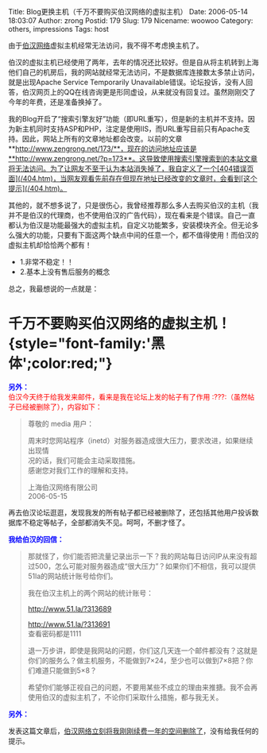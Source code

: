 Title: Blog更换主机（千万不要购买伯汉网络的虚拟主机）
Date: 2006-05-14 18:03:07
Author: zrong
Postid: 179
Slug: 179
Nicename: woowoo
Category: others, impressions
Tags: host

由于[伯汉网络](http://my.woowoo.cn)虚拟主机经常无法访问，我不得不考虑换主机了。

伯汉的虚拟主机已经使用了两年，去年的情况还比较好。但是自从将主机转到上海他们自己的机房后，我的网站就经常无法访问，不是数据库连接数太多禁止访问，就是出现Apache
Service Temporarily
Unavailable错误。论坛投诉，没有人回答，伯汉网页上的QQ在线咨询更是形同虚设，从来就没有回复过。虽然刚刚交了今年的年费，还是准备换掉了。

我的Blog开启了“搜索引擎友好”功能（即URL重写），但是新的主机并不支持。因为新主机同时支持ASP和PHP，注定是使用IIS，而URL重写目前只有Apache支持。因此，网站上所有的文章地址都会改变。以前的文章**http://www.zengrong.net/173/**，现在的访问地址应该是**http://www.zengrong.net/?p=173**。这导致使用搜索引擎搜索到的本站文章将无法访问。为了让网友不至于认为本站消失掉了，我自定义了一个[404错误页面](/404.htm)，当网友观看先前存在但现在地址已经改变的文章时，会看到[这个提示](/404.htm)。

其他的，就不想多说了，只是很伤心，我曾经推荐那么多人去购买伯汉的主机（我并不是伯汉的代理商，也不使用伯汉的广告代码），现在看来是个错误。自己一直都认为伯汉是功能最强大的虚拟主机，自定义功能繁多，安装模块齐全。但无论多么强大的功能，只要有下面这两个缺点中间的任意一个，都不值得使用！而伯汉的虚拟主机却恰恰两个都有！

-   1.非常不稳定！！
-   2.基本上没有售后服务的概念

总之，我最想说的一点就是：  

千万不要购买伯汉网络的虚拟主机！ {style="font-family:'黑体';color:red;"}
================================

<!--more|inline-->  
**<span style="color:blue;">另外：</span>**  
<span
style="color:red;">伯汉今天终于给我发来邮件，看来是我在论坛上发的帖子有了作用
:???:（虽然帖子已经被删除了），内容如下：</span>

> 尊敬的 media 用户：  
>
> 周末时您网站程序（inetd）对服务器造成很大压力，要求改进，如果继续出现情  
>  况的话，我们可能会主动采取措施。  
>  感谢您对我们工作的理解和支持。
>
> 上海伯汉网络有限公司  
>  2006-05-15

再去伯汉论坛逛逛，发现我发的所有帖子都已经被删除了，还包括其他用户投诉数据库不稳定等帖子，全部都消失不见。呵呵，不删才怪了。

**<span style="color:blue;">我给伯汉的回信：</span>**

> 那就怪了，你们能否把流量记录出示一下？我的网站每日访问IP从来没有超过500，怎么可能对服务器造成“很大压力”？如果你们不相信，我可以提供51la的网站统计账号给你们。
>
> 我在伯汉主机上的两个网站的统计账号：
>
> http://www.51.la/?313689
>
> http://www.51.la/?313691  
>  查看密码都是1111
>
> 退一万步讲，即使是我网站的问题，你们这几天连一个邮件都没有？这就是你们的服务么？做主机服务，不能做到7×24，至少也可以做到7×8把？你们难道只能做到5×8？
>
> 希望你们能够正视自己的问题，不要用某些不成立的理由来推搪。我不会再使用伯汉的虚拟主机了，不论你们采取什么措施，都与我无关。

**<span style="color:blue;">另外：</span>**  

发表这篇文章后，[伯汉网络立刻将我刚刚续费一年的空间删除了](http://www.zengrong.net/?p=180)，没有给我任何的提示。

